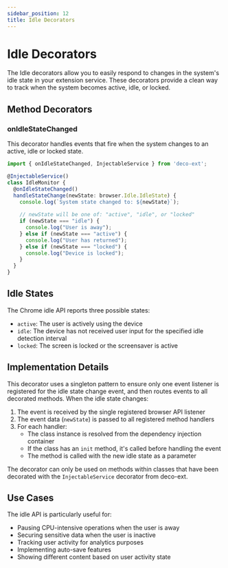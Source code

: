 ```yaml
---
sidebar_position: 12
title: Idle Decorators
---
```


# Idle Decorators

The Idle decorators allow you to easily respond to changes in the system's idle state in your extension service. These decorators provide a clean way to track when the system becomes active, idle, or locked.

## Method Decorators

### onIdleStateChanged

This decorator handles events that fire when the system changes to an active, idle or locked state.

```typescript
import { onIdleStateChanged, InjectableService } from 'deco-ext';

@InjectableService()
class IdleMonitor {
  @onIdleStateChanged()
  handleStateChange(newState: browser.Idle.IdleState) {
    console.log(`System state changed to: ${newState}`);
    
    // newState will be one of: "active", "idle", or "locked"
    if (newState === "idle") {
      console.log("User is away");
    } else if (newState === "active") {
      console.log("User has returned");
    } else if (newState === "locked") {
      console.log("Device is locked");
    }
  }
}
```

## Idle States

The Chrome idle API reports three possible states:

- `active`: The user is actively using the device
- `idle`: The device has not received user input for the specified idle detection interval
- `locked`: The screen is locked or the screensaver is active

## Implementation Details

This decorator uses a singleton pattern to ensure only one event listener is registered for the idle state change event, and then routes events to all decorated methods. When the idle state changes:

1. The event is received by the single registered browser API listener
2. The event data (`newState`) is passed to all registered method handlers
3. For each handler:
   - The class instance is resolved from the dependency injection container
   - If the class has an `init` method, it's called before handling the event
   - The method is called with the new idle state as a parameter

The decorator can only be used on methods within classes that have been decorated with the `InjectableService` decorator from deco-ext.

## Use Cases

The idle API is particularly useful for:

- Pausing CPU-intensive operations when the user is away
- Securing sensitive data when the user is inactive
- Tracking user activity for analytics purposes
- Implementing auto-save features
- Showing different content based on user activity state 